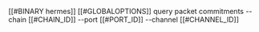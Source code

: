 [[#BINARY hermes]] [[#GLOBALOPTIONS]] query packet commitments --chain [[#CHAIN_ID]] --port [[#PORT_ID]] --channel [[#CHANNEL_ID]]